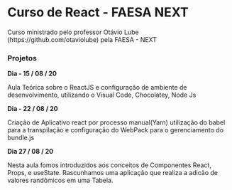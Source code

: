 # Curso de React - FAESA NEXT


<p>Curso ministrado pelo professor Otávio Lube (https://github.com/otaviolube) pela FAESA - NEXT<p>



<h3>Projetos</h3>

<b>Dia - 15 / 08 / 20</b>

<p>Aula Teórica sobre o ReactJS e configuração de ambiente de desenvolvimento, utilizando o Visual Code, Chocolatey, Node Js</p>

<b>Dia - 22 / 08 / 20</b>

<p>Criação de Aplicativo react por processo manual(Yarn) utilização do babel para a transpilação e configuração do WebPack para o gerenciamento do bundle.js</p>

<b> Dia 27 / 08 / 20 </b>

<p>Nesta aula fomos introduzidos aos conceitos de Componentes React, Props, e useState. Rascunhamos uma aplicação que realiza a adicão de valores randômicos em uma Tabela.</p>

